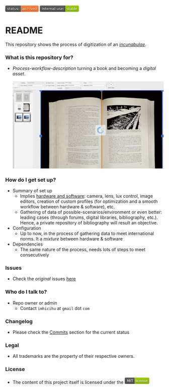 ![archived](images/3278295154-status_archived.png)
![internaluse-green](images/3847436881-internal_use_stable.png)

# README #
This repository shows the process of digitization of an [_incunabulae_](https://en.wikipedia.org/wiki/Incunable).

### What is this repository for? ###

* _Process-workflow-description_ turning a book and becoming a _digital asset_.
<BR></BR>
![issues-open](images/ezgif-2-4b2831b23367.gif)

### How do I get set up? ###

* Summary of set up
    * Implies [hardware and software](https://bitbucket.org/imhicihu/incunnabilia-early-book-digitization/issues/1/hardware-camera-lens): camera, lens, lux control, image editors, creation of custom profiles (for optimization and a smooth workflow between hardware & software), etc.
    * Gathering of data of possible-scenarios/environment or even better: leading cases (through forums, digital libraries, bibliography, etc.). Hence, a private repository of bibliography will result an objective.
* Configuration
    * Up to now, in the process of gathering data to meet international norms. It a _mixture_ between hardware & software
* Dependencies
    * The same nature of the process, needs lots of steps to meet consecutively

### Issues ###

* Check the _original_ issues [here](https://bitbucket.org/imhicihu/incunnabilia-early-book-digitization/issues)

### Who do I talk to? ###

* Repo owner or admin
     * Contact `imhicihu` at `gmail` dot `com`

### Changelog ###

* Please check the [Commits](https://bitbucket.org/imhicihu/incunnabilia-early-book-digitization/commits/) section for the current status

### Legal ###

* All trademarks are the property of their respective owners.

### License ###

* The content of this project itself is licensed under the ![MIT Licence](images/2049852260-MIT-license-green.png)

